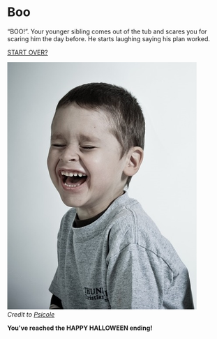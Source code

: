 # Boo
“BOO!”. Your younger sibling comes out of the tub and scares you for scaring him the day before. He starts laughing saying his plan worked.  

[START OVER?](home.md)

![Laughing Sibling](images/bro-boo.jpg)  
_Credit to [Psicole](https://psicole.es/author/proyectopsicole/)_

**You've reached the HAPPY HALLOWEEN ending!**